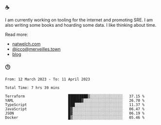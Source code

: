 ### ☕

I am currently working on tooling for the internet and promoting SRE. I am also writing some books and hoarding some data. I like thinking about time. 

Read more:

 - [natwelch.com](https://natwelch.com)
 - [@icco@merveilles.town](https://merveilles.town/@icco)
 - [blog](https://writing.natwelch.com)

### 🕒

<!--START_SECTION:waka-->

```text
From: 12 March 2023 - To: 11 April 2023

Total Time: 7 hrs 39 mins

Terraform                    █████████▒░░░░░░░░░░░░░░░   37.15 %
YAML                         ██████▓░░░░░░░░░░░░░░░░░░   26.70 %
TypeScript                   ███░░░░░░░░░░░░░░░░░░░░░░   11.37 %
JavaScript                   █▓░░░░░░░░░░░░░░░░░░░░░░░   06.47 %
JSON                         █▓░░░░░░░░░░░░░░░░░░░░░░░   06.19 %
Docker                       █▒░░░░░░░░░░░░░░░░░░░░░░░   05.46 %
```

<!--END_SECTION:waka-->
